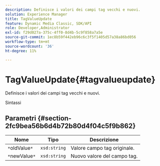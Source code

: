 ```yaml
---
description: Definisce i valori dei campi tag vecchi e nuovi.
solution: Experience Manager
title: TagValueUpdate
feature: Dynamic Media Classic, SDK/API
role: Developer,Administrator
exl-id: f29d027a-375c-4ff0-8d4b-5c9f858a7a5e
source-git-commit: 1ec8b59f442eb96c6c3f5f1405d57a38a86bd056
workflow-type: tm+mt
source-wordcount: '36'
ht-degree: 11%

---
```


# TagValueUpdate{#tagvalueupdate}

Definisce i valori dei campi tag vecchi e nuovi.

Sintassi

## Parametri {#section-2fc9bea56b6d4b72b80d4f04c5f9b862}

| Nome | Tipo | Descrizione |
|---|---|---|
| `*`oldValue`*` | `xsd:string` | Valore campo tag originale. |
| `*`newValue`*` | `xsd:string` | Nuovo valore del campo tag. |
